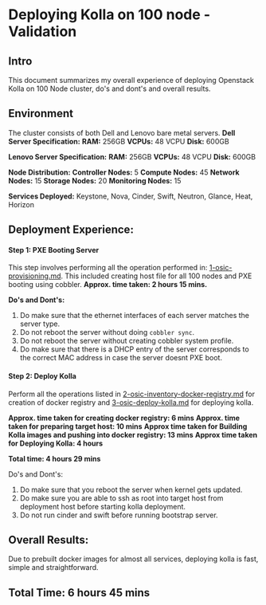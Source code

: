 Deploying Kolla on 100 node - Validation
========================================
Intro
------

This document summarizes my overall experience of deploying Openstack Kolla on 100 Node cluster, do's and dont's and overall results.

Environment
-----------

The cluster consists of both Dell and Lenovo bare metal servers. 
__Dell Server Specification:__
__RAM:__ 256GB
__VCPUs:__ 48 VCPU
__Disk:__ 600GB

__Lenovo Server Specification:__
__RAM:__ 256GB
__VCPUs:__ 48 VCPU
__Disk:__ 600GB

__Node Distribution:__
__Controller Nodes:__ 5
__Compute Nodes:__ 45
__Network Nodes:__ 15
__Storage Nodes:__ 20
__Monitoring Nodes:__ 15

__Services Deployed:__
Keystone, Nova, Cinder, Swift, Neutron, Glance, Heat, Horizon

Deployment Experience:
----------------------

#### Step 1: PXE Booting Server
This step involves performing all the operation performed in:
[1-osic-provisioning.md](https://github.com/osic/ref-impl-kolla/blob/master/documents/1-osic-provisioning.md). This included creating host file for all 100 nodes and PXE booting using cobbler. 
__Approx. time taken: 2 hours 15 mins.__ 

__Do's and Dont's:__ 
1. Do make sure that the ethernet interfaces of each server matches the server type. 
2. Do not reboot the server without doing `cobbler sync`.
3. Do not reboot the server without creating cobbler system profile.
4. Do make sure that there is a DHCP entry of the server corresponds to the correct MAC address in case the server doesnt PXE boot.

#### Step 2: Deploy Kolla
Perform all the operations listed in [2-osic-inventory-docker-registry.md](https://github.com/osic/ref-impl-kolla/blob/master/documents/2-osic-inventory-docker-registry.md) for creation of docker registry and [3-osic-deploy-kolla.md](https://github.com/osic/ref-impl-kolla/blob/master/documents/3-osic-deploy-kolla.md) for deploying kolla.

__Approx. time taken for creating docker registry:  6 mins__
__Approx. time taken for preparing target host: 10 mins__
__Approx time taken for Building Kolla images and pushing into docker registry: 13 mins__
__Approx time taken for Deploying Kolla: 4 hours__ 

__Total time: 4 hours 29 mins__

Do's and Dont's:
1. Do make sure that you reboot the server when kernel gets updated.
2. Do make sure you are able to ssh as root into target host from deployment host before starting kolla deployment.
3. Do not run cinder and swift before running bootstrap server.


Overall Results:
----------------
Due to prebuilt docker images for almost all services, deploying kolla is fast, simple and straightforward.

Total Time: 6 hours 45 mins
---------------------------
